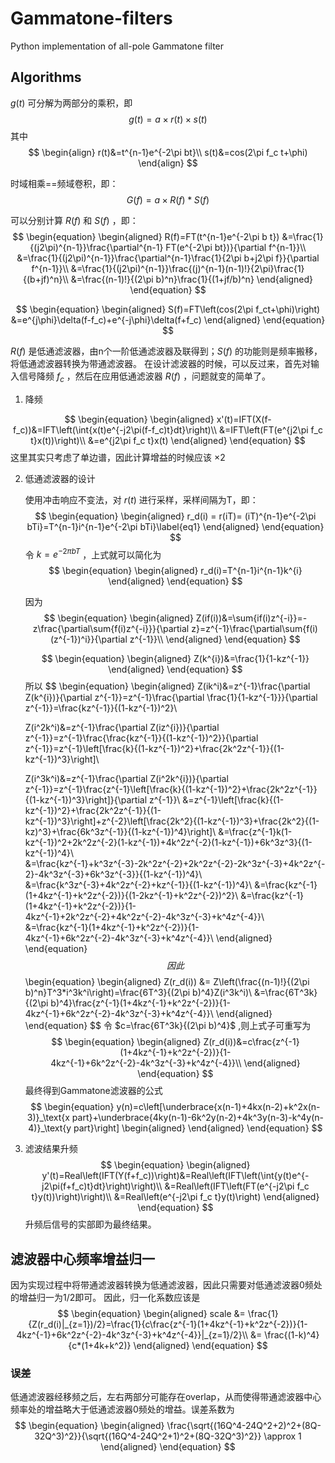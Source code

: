 # Gammatone-filters
Python implementation of all-pole Gammatone filter
## Algorithms
$g(t)$ 可分解为两部分的乘积，即
$$
g(t)=a \times r(t) \times s(t)
$$
其中
$$
\begin{align}
r(t)&=t^{n-1}e^{-2\pi bt}\\
s(t)&=cos(2\pi f_c t+\phi)
\end{align}
$$

时域相乘==频域卷积，即：
$$
G(f)=a\times R(f)*S(f)
$$

可以分别计算 $R(f)$ 和 $S(f)$ ，即：
$$
\begin{equation}
\begin{aligned}
R(f)=FT(t^{n-1}e^{-2\pi b t})
&=\frac{1}{(j2\pi)^{n-1}}\frac{\partial^{n-1} FT(e^{-2\pi bt})}{\partial f^{n-1}}\\
&=\frac{1}{(j2\pi)^{n-1}}\frac{\partial^{n-1}\frac{1}{2\pi b+j2\pi f}}{\partial f^{n-1}}\\
&=\frac{1}{(j2\pi)^{n-1}}\frac{(j)^{n-1}(n-1)!}{2\pi}\frac{1}{(b+jf)^n}\\
&=\frac{(n-1)!}{(2\pi b)^n}\frac{1}{(1+jf/b)^n}
\end{aligned}
\end{equation}
$$

$$
\begin{equation}
\begin{aligned}
S(f)=FT\left(cos(2\pi f_ct+\phi)\right)
&=e^{j\phi}\delta(f-f_c)+e^{-j\phi}\delta(f+f_c)
\end{aligned}
\end{equation}
$$

$R(f)$ 是低通滤波器，由n个一阶低通滤波器及联得到；$S(f)$ 的功能则是频率搬移，将低通滤波器转换为带通滤波器。
在设计滤波器的时候，可以反过来，首先对输入信号降频 $f_c$ ，然后在应用低通滤波器 $R(f)$ ，问题就变的简单了。
1. 降频

  $$
  \begin{equation}
  \begin{aligned}
  x'(t)=IFT(X(f-f_c))&=IFT\left(\int{x(t)e^{-j2\pi(f-f_c)t}dt}\right)\\
  &=IFT\left(FT(e^{j2\pi f_c t}x(t))\right)\\
  &=e^{j2\pi f_c t}x(t)
  \end{aligned}
  \end{equation}
  $$
  这里其实只考虑了单边谱，因此计算增益的时候应该 $\times 2$

2. 低通滤波器的设计

    使用冲击响应不变法，对 $r(t)$ 进行采样，采样间隔为T，即：
    $$
    \begin{equation}
    \begin{aligned}
    r_d(i) = r(iT)= (iT)^{n-1}e^{-2\pi bTi}=T^{n-1}i^{n-1}e^{-2\pi bTi}\label{eq1}
    \end{aligned}
    \end{equation}
    $$
    令 $k=e^{-2\pi bT}$ ，上式就可以简化为
    $$
    \begin{equation}
    \begin{aligned}
    r_d(i)=T^{n-1}i^{n-1}k^{i}
    \end{aligned}
    \end{equation}
    $$

    因为
    $$
    \begin{equation}
    \begin{aligned}
    Z(if(i))&=\sum{if(i)z^{-i}}=-z\frac{\partial\sum{f(i)z^{-i}}}{\partial z}=z^{-1}\frac{\partial\sum{f(i)(z^{-1})^i}}{\partial z^{-1}}\\
    \end{aligned}
    \end{equation}
    $$

    $$
    \begin{equation}
    \begin{aligned}
    Z(k^{i})&=\frac{1}{1-kz^{-1}}
    \end{aligned}
    \end{equation}
    $$
    所以
    $$
    \begin{equation}
    \begin{aligned}
    Z(ik^i)&=z^{-1}\frac{\partial Z(k^{i})}{\partial z^{-1}}=z^{-1}\frac{\partial \frac{1}{1-kz^{-1}}}{\partial z^{-1}}=\frac{kz^{-1}}{(1-kz^{-1})^2}\\

    Z(i^2k^i)&=z^{-1}\frac{\partial Z(iz^{i})}{\partial z^{-1}}=z^{-1}\frac{\frac{kz^{-1}}{(1-kz^{-1})^2}}{\partial z^{-1}}=z^{-1}\left[\frac{k}{(1-kz^{-1})^2}+\frac{2k^2z^{-1}}{(1-kz^{-1})^3}\right]\\

    Z(i^3k^i)&=z^{-1}\frac{\partial Z(i^2k^{i})}{\partial z^{-1}}=z^{-1}\frac{z^{-1}\left[\frac{k}{(1-kz^{-1})^2}+\frac{2k^2z^{-1}}{(1-kz^{-1})^3}\right]}{\partial z^{-1}}\\
    &=z^{-1}\left[\frac{k}{(1-kz^{-1})^2}+\frac{2k^2z^{-1}}{(1-kz^{-1})^3}\right]+z^{-2}\left[\frac{2k^2}{(1-kz^{-1})^3}+\frac{2k^2}{(1-kz)^3}+\frac{6k^3z^{-1}}{(1-kz^{-1})^4}\right]\\
    &=\frac{z^{-1}k(1-kz^{-1})^2+2k^2z^{-2}(1-kz^{-1})+4k^2z^{-2}(1-kz^{-1})+6k^3z^3}{(1-kz^{-1})^4}\\
    &=\frac{kz^{-1}+k^3z^{-3}-2k^2z^{-2}+2k^2z^{-2}-2k^3z^{-3}+4k^2z^{-2}-4k^3z^{-3}+6k^3z^{-3}}{(1-kz^{-1})^4}\\
    &=\frac{k^3z^{-3}+4k^2z^{-2}+kz^{-1}}{(1-kz^{-1})^4}\\
    &=\frac{kz^{-1}(1+4kz^{-1}+k^2z^{-2})}{(1-2kz^{-1}+k^2z^{-2})^2}\\
    &=\frac{kz^{-1}(1+4kz^{-1}+k^2z^{-2})}{1-4kz^{-1}+2k^2z^{-2}+4k^2z^{-2}-4k^3z^{-3}+k^4z^{-4}}\\
    &=\frac{kz^{-1}(1+4kz^{-1}+k^2z^{-2})}{1-4kz^{-1}+6k^2z^{-2}-4k^3z^{-3}+k^4z^{-4}}\\
    \end{aligned}
    \end{equation}
    $$
    因此
    $$
    \begin{equation}
    \begin{aligned}
    Z(r_d(i)) &= Z\left(\frac{(n-1)!}{(2\pi b)^n}T^3*i^3k^i\right)=\frac{6T^3}{(2\pi b)^4}Z(i^3k^i)\\
    &=\frac{6T^3k}{(2\pi b)^4}\frac{z^{-1}(1+4kz^{-1}+k^2z^{-2})}{1-4kz^{-1}+6k^2z^{-2}-4k^3z^{-3}+k^4z^{-4}}\\
    \end{aligned}
    \end{equation}
    $$
    令 $c=\frac{6T^3k}{(2\pi b)^4}$ ,则上式子可重写为
    $$
    \begin{equation}
    \begin{aligned}
    Z(r_d(i))&=c\frac{z^{-1}(1+4kz^{-1}+k^2z^{-2})}{1-4kz^{-1}+6k^2z^{-2}-4k^3z^{-3}+k^4z^{-4}}\\
    \end{aligned}
    \end{equation}
    $$
    最终得到Gammatone滤波器的公式
    $$
    \begin{equation}
    y(n)=c\left[\underbrace{x(n-1)+4kx(n-2)+k^2x(n-3)}_\text{x part}+\underbrace{4ky(n-1)-6k^2y(n-2)+4k^3y(n-3)-k^4y(n-4)}_\text{y part}\right]
    \begin{aligned}
    \end{aligned}
    \end{equation}
    $$

  3. 滤波结果升频
  $$
  \begin{equation}
  \begin{aligned}
  y'(t)=Real\left(IFT(Y(f+f_c))\right)&=Real\left(IFT\left(\int{y(t)e^{-j2\pi(f+f_c)t}dt}\right)\right)\\
  &=Real\left(IFT\left(FT(e^{-j2\pi f_c t}y(t))\right)\right)\\
  &=Real\left(e^{-j2\pi f_c t}y(t)\right)
  \end{aligned}
  \end{equation}
  $$
  升频后信号的实部即为最终结果。

  ## 滤波器中心频率增益归一
  因为实现过程中将带通滤波器转换为低通滤波器，因此只需要对低通滤波器0频处的增益归一为1/2即可。
  因此，归一化系数应该是
  $$
  \begin{equation}
  \begin{aligned}
  scale &= \frac{1}{Z(r_d(i)|_{z=1})/2}=\frac{1}{c\frac{z^{-1}(1+4kz^{-1}+k^2z^{-2})}{1-4kz^{-1}+6k^2z^{-2}-4k^3z^{-3}+k^4z^{-4}}|_{z=1}/2}\\
  &= \frac{(1-k)^4}{c*(1+4k+k^2)}
  \end{aligned}
  \end{equation}
  $$

  ### 误差
  低通滤波器经移频之后，左右两部分可能存在overlap，从而使得带通滤波器中心频率处的增益略大于低通滤波器0频处的增益。误差系数为
  $$
  \begin{equation}
  \begin{aligned}
  \frac{\sqrt{(16Q^4-24Q^2+2)^2+(8Q-32Q^3)^2}}{\sqrt{(16Q^4-24Q^2+1)^2+(8Q-32Q^3)^2}} \approx 1
  \end{aligned}
  \end{equation}
  $$
